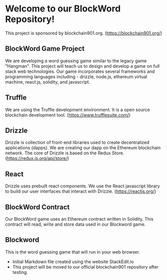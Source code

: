 # Welcome to our BlockWord Repository!

This project is sponsored by blockchain901.org. (https://blockchain901.org/)

## BlockWord Game Project
We are developing a word guessing game similar to the legacy game "Hangman". This project will teach us to design and develop a game on full stack web technologies. Our game incorporates several frameworks and programming languages including - drizzle, node.js, ethereum virtual machine, react.js, solidity, and javascript. 

## Truffle

We are using the Truffle development environment. It is a open source blockchain development tool. (https://www.trufflesuite.com/)

## Drizzle

Drizzle is collection of front-end libraries used to create decentralized applications (dapps). We are creating our dapp on the Ethereum blockchain network. The core of Drizzle is based on the Redux Store. (https://redux.js.org/api/store/)

## React

Drizzle uses prebuilt react components. We use the React javascript library to build our user interfaces that interact with Drizzle. (https://reactjs.org/)

## BlockWord Contract

Our BlockWord game uses an Ethereum contract written in Solidity. This contract will read, write and store data used in our Blockword game.

## Blockword

This is the word guessing game that will run in your web browser.

* Initial Markdown file created using the website StackEdit.io
* This project will be moved to our official blockchain901 repository after testing.